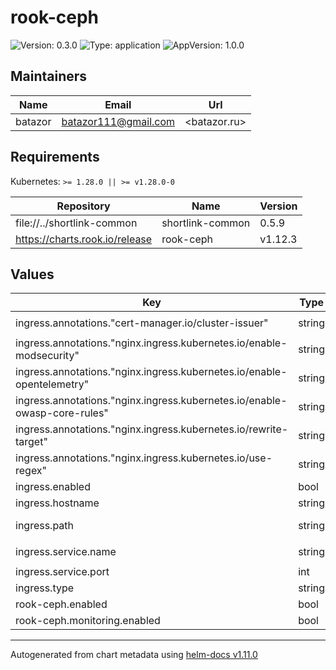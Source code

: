 # rook-ceph

![Version: 0.3.0](https://img.shields.io/badge/Version-0.3.0-informational?style=flat-square) ![Type: application](https://img.shields.io/badge/Type-application-informational?style=flat-square) ![AppVersion: 1.0.0](https://img.shields.io/badge/AppVersion-1.0.0-informational?style=flat-square)

## Maintainers

| Name | Email | Url |
| ---- | ------ | --- |
| batazor | <batazor111@gmail.com> | <batazor.ru> |

## Requirements

Kubernetes: `>= 1.28.0 || >= v1.28.0-0`

| Repository | Name | Version |
|------------|------|---------|
| file://../shortlink-common | shortlink-common | 0.5.9 |
| https://charts.rook.io/release | rook-ceph | v1.12.3 |

## Values

| Key | Type | Default | Description |
|-----|------|---------|-------------|
| ingress.annotations."cert-manager.io/cluster-issuer" | string | `"cert-manager-production"` |  |
| ingress.annotations."nginx.ingress.kubernetes.io/enable-modsecurity" | string | `"false"` |  |
| ingress.annotations."nginx.ingress.kubernetes.io/enable-opentelemetry" | string | `"true"` |  |
| ingress.annotations."nginx.ingress.kubernetes.io/enable-owasp-core-rules" | string | `"true"` |  |
| ingress.annotations."nginx.ingress.kubernetes.io/rewrite-target" | string | `"/ceph-dashboard/$2"` |  |
| ingress.annotations."nginx.ingress.kubernetes.io/use-regex" | string | `"true"` |  |
| ingress.enabled | bool | `true` |  |
| ingress.hostname | string | `"shortlink.best"` |  |
| ingress.path | string | `"/ceph-dashboard(/|$)(.*)"` |  |
| ingress.service.name | string | `"rook-ceph-mgr-dashboard"` |  |
| ingress.service.port | int | `7000` |  |
| ingress.type | string | `"nginx"` |  |
| rook-ceph.enabled | bool | `true` |  |
| rook-ceph.monitoring.enabled | bool | `true` |  |

----------------------------------------------
Autogenerated from chart metadata using [helm-docs v1.11.0](https://github.com/norwoodj/helm-docs/releases/v1.11.0)
